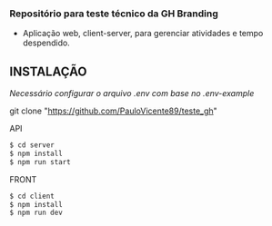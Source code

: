 ### Repositório para teste técnico da GH Branding

- Aplicação web, client-server, para gerenciar atividades e tempo despendido.

<h2>INSTALAÇÃO</h2>

*Necessário configurar o arquivo .env com base no .env-example*

git clone "https://github.com/PauloVicente89/teste_gh"

API
```bash
$ cd server
$ npm install
$ npm run start
```
FRONT
```bash
$ cd client
$ npm install
$ npm run dev
```
